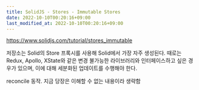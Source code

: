 ```yaml
---
title: SolidJS - Stores - Immutable Stores
date: 2022-10-10T00:20:16+09:00
last_modified_at: 2022-10-10T00:20:16+09:00
---
```


https://www.solidjs.com/tutorial/stores_immutable

저장소는 Solid의 Store 프록시를 사용해 Solid에서 가장 자주 생성된다. 때로는 Redux, Apollo, XState와 같은 변경 불가능한 라이브러리와 인터페이스하고 싶은 경우가 있으며, 이에 대해 세분화된 업데이트를 수행해야 한다.

reconcile 동작. 지금 당장은 이해할 수 없는 내용이라 생략함
